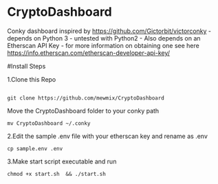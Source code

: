 # CryptoDashboard
Conky dashboard inspired by https://github.com/Gictorbit/victorconky - depends on Python 3 - untested with Python2 -
Also depends on an Etherscan API Key - for more information on obtaining one see here https://info.etherscan.com/etherscan-developer-api-key/


#Install Steps

1.Clone this Repo 

```

git clone https://github.com/mewmix/CryptoDashboard

```

Move the CryptoDashboard folder to your conky path 

```
mv CryptoDashboard ~/.conky 
```

2.Edit the sample .env file with your etherscan key and rename as .env

```
cp sample.env .env

```

3.Make start script executable and run

```
chmod +x start.sh  && ./start.sh

```